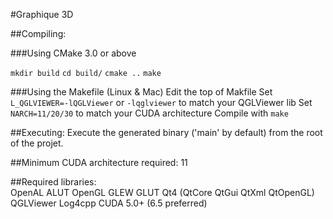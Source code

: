 
#Graphique 3D

##Compiling:

###Using CMake 3.0 or above

`mkdir build`
`cd build/`
`cmake ..`
`make`

###Using the Makefile (Linux & Mac)
Edit the top of Makfile 
Set `L_QGLVIEWER=-lQGLViewer` or `-lqglviewer` to match your QGLViewer lib
Set `NARCH=11/20/30` to match your CUDA architecture
Compile with `make`


##Executing:
    Execute the generated binary ('main' by default) from the root of the projet.

##Minimum CUDA architecture required: 11

##Required libraries:  
    OpenAL
    ALUT
    OpenGL
    GLEW
    GLUT
    Qt4 (QtCore QtGui QtXml QtOpenGL)
    QGLViewer
    Log4cpp
    CUDA 5.0+ (6.5 preferred)

 



